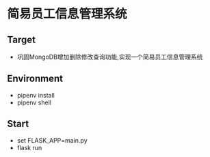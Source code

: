 ﻿# 简易员工信息管理系统

## Target 
* 巩固MongoDB增加删除修改查询功能,实现一个简易员工信息管理系统

## Environment

* pipenv install
* pipenv shell

## Start

* set FLASK_APP=main.py
* flask run